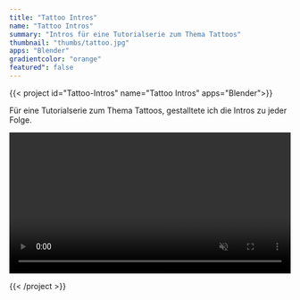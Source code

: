 ```yaml
---
title: "Tattoo Intros"
name: "Tattoo Intros"
summary: "Intros für eine Tutorialserie zum Thema Tattoos"
thumbnail: "thumbs/tattoo.jpg"
apps: "Blender"
gradientcolor: "orange"
featured": false
---
```



{{< project id="Tattoo-Intros" name="Tattoo Intros" apps="Blender">}}

Für eine Tutorialserie zum Thema Tattoos, gestalltete ich die Intros zu jeder Folge.

<video width="100%" autoplay muted loop  controls>
  <source src="../res/tattoointro.webm" type="video/mp4">
</video> 

{{< /project >}}